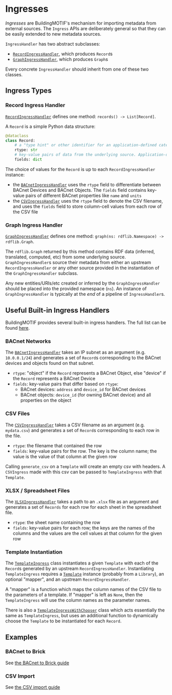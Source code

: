 # Ingresses

*Ingresses* are BuildingMOTIF's mechanism for importing metadata from external sources.
The `Ingress` APIs are deliberately general so that they can be easily extended to new metadata sources.

`IngressHandler` has two abstract subclasses:
- [`RecordIngressHandler`](/reference/apidoc/_autosummary/buildingmotif.ingresses.base.html#buildingmotif.ingresses.base.RecordIngressHandler), which produces `Record`s
- [`GraphIngressHandler`](/reference/apidoc/_autosummary/buildingmotif.ingresses.base.html#buildingmotif.ingresses.base.GraphIngressHandler), which produces `Graph`s

Every concrete `IngressHandler` should inherit from one of these two classes.

## Ingress Types

### Record Ingress Handler

[`RecordIngressHandler`](/reference/apidoc/_autosummary/buildingmotif.ingresses.base.html#buildingmotif.ingresses.base.RecordIngressHandler) defines one method: `records() -> List[Record]`.

A `Record` is a simple Python data structure:

```python
@dataclass
class Record:
    # a "type hint" or other identifier for an application-defined category of Records
    rtype: str
    # key-value pairs of data from the underlying source. Application-defined structure
    fields: dict
```

The choice of values for the `Record` is up to each `RecordIngressHandler` instance:
- the [`BACnetIngressHandler`](/reference/apidoc/_autosummary/buildingmotif.ingresses.bacnet.html#buildingmotif.ingresses.bacnet.BACnetNetwork) uses the `rtype` field to differentiate between BACnet Devices and BACnet Objects. The `fields` field contains key-value pairs of different BACnet properties like `name` and `units`
- the [`CSVIngressHandler`](/reference/apidoc/_autosummary/buildingmotif.ingresses.csv.html#buildingmotif.ingresses.csv.CSVIngress) uses the `rtype` field to denote the CSV filename, and uses the `fields` field to store column-cell values from each row of the CSV file

### Graph Ingress Handler

[`GraphIngressHandler`](/reference/apidoc/_autosummary/buildingmotif.ingresses.base.html#buildingmotif.ingresses.base.GraphIngressHandler) defines one method: `graph(ns: rdflib.Namespace) -> rdflib.Graph`.

The `rdflib.Graph` returned by this method contains RDF data (inferred, translated, computed, etc) from some underlying source.
`GraphIngressHandler`s source their metadata from either an upstream `RecordIngressHandler` or any other source provided in the instantiation of the `GraphIngressHandler` subclass.

Any new entities/URIs/etc created or inferred by the `GraphIngressHandler` should be placed into the provided namespace (`ns`).
An instance of `GraphIngressHandler` is typically at the *end* of a pipeline of `IngressHandler`s.

## Useful Built-in Ingress Handlers

BuildingMOTIF provides several built-in ingress handlers.
The full list can be found [here](/reference/apidoc/_autosummary/buildingmotif.ingresses.html).

### BACnet Networks

The [`BACnetIngressHandler`](/reference/apidoc/_autosummary/buildingmotif.ingresses.bacnet.html#buildingmotif.ingresses.bacnet.BACnetNetwork) takes an IP subnet as an argument (e.g. `10.0.0.1/24`) and generates a set of `Record`s corresponding to the BACnet devices and objects found on that subnet.

- `rtype`: "object" if the `Record` represents a BACnet Object, else "device" if the `Record` represents a BACnet Device
- `fields`: key-value pairs that differ based on `rtype`:
    - BACnet devices: `address` and `device_id` for BACnet devices
    - BACnet objects: `device_id` (for owning BACnet device) and all properties on the object

### CSV Files

The [`CSVIngressHandler`](/reference/apidoc/_autosummary/buildingmotif.ingresses.csv.html#buildingmotif.ingresses.csv.CSVIngress) takes a CSV filename as an argument  (e.g. `mydata.csv`) and generates a set of `Record`s corresponding to each row in the file.

- `rtype`: the filename that contained the row
- `fields`: key-value pairs for the row. The key is the column name; the value is the value of that column at the given row

Calling `generate_csv` on a `Template` will create an empty csv with headers. A `CSVIngress` made with this csv can be passed to `TemplateIngress` with that `Template`.

### XLSX / Spreadsheet Files

The [`XLSXIngressHandler`](/reference/apidoc/_autosummary/buildingmotif.ingresses.xlsx.html#buildingmotif.ingresses.xlsx.XLSXIngress) takes a path to an `.xlsx` file as an argument and generates a set of `Records` for each row for each sheet in the spreadsheet file.

- `rtype`: the sheet name containing the row
- `fields`: key-value pairs for each row; the keys are the names of the columns and the values are the cell values at that column for the given row

### Template Instantiation

The [`TemplateIngress`](/reference/apidoc/_autosummary/buildingmotif.ingresses.template.html#buildingmotif.ingresses.template.TemplateIngress) class instantiates a given `Template` with each of the `Record`s generated by an upstream `RecordIngressHandler`. Instantiating `TemplateIngress`  requires a [`Template`](/reference/apidoc/_autosummary/buildingmotif.dataclasses.template.html#buildingmotif.dataclasses.template.Template) instance (probably from a `Library`), an optional "mapper", and an upstream `RecordIngressHandler`.

A "mapper" is a function which maps the column names of the CSV file to the parameters of a template.
If "mapper" is left as `None`, then the `TemplateIngress` will use the column names as the parameter names.

There is also a [`TemplateIngressWithChooser`](/reference/apidoc/_autosummary/buildingmotif.ingresses.template.html#buildingmotif.ingresses.template.TemplateIngressWithChooser) class which acts essentially the same as `TemplateIngress`, but uses an additional function to dynamically choose the `Template` to be instantiated for each `Record`.

## Examples

### BACnet to Brick

See [the BACnet to Brick guide](/guides/bacnet-to-brick)

### CSV Import

See [the CSV import guide](/guides/csv-import)
